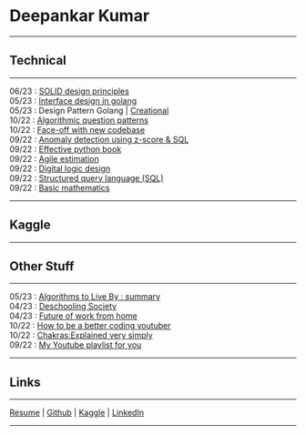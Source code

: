 [//]: <> (This mardown is the content of https://deepankarkr.blogspot.com/)

Deepankar Kumar
===============

* * *

Technical
--------

* * *

06/23 : [SOLID design principles](https://docs.google.com/document/d/1fMktsunrYx18MjrQy-hMZFa74wAKA8NNi5OSYqlf0IM/preview)  
05/23 : [Interface design in golang](https://docs.google.com/document/d/1gvCFQvvWN5f_7OuPq0HHlt_D_SFsxeJT0WmqReD_DiI/preview)  
05/23 : Design Pattern Golang | [Creational](https://docs.google.com/document/d/1zbN4rNZjzMGFlLclaDgdDseTHWIeh97fUMfJYeTT13s/preview)  
10/22 : [Algorithmic question patterns](https://docs.google.com/document/d/13YLaOuusgqd1FmCo90AFyPB0VHMh-jnZb3T34l-HSb8/preview)  
10/22 : [Face-off with new codebase](https://docs.google.com/document/d/1ju8tz4JlxAHpLf-IlRVaFhxtoXiJbsFsO2jMVQUnjVA/preview)  
09/22 : [Anomaly detection using z-score & SQL](https://docs.google.com/document/d/1xQN3z0BRzSX507jl7w8pWXP9wBd4U3DZct7i3aIKwqI/preview)  
09/22 : [Effective python book](https://docs.google.com/document/d/1RibW0H5-ndE4tVgwqQUOs9gIG433yeKCHtbodS1LEJU/preview)  
09/22 : [Agile estimation](https://docs.google.com/presentation/d/1uUMShOTto9yr_nyUeV4CE9UWTKl13S4XRW1OABNK7CQ/preview)  
09/22 : [Digital logic design](https://docs.google.com/presentation/d/1ZwwsS0DU9LRUseheIH65P_1v30Im5GxRkls6h00lgEA/preview)  
09/22 : [Structured query language (SQL)](https://docs.google.com/presentation/d/1ga5s0U7sqeeNsZQGy486kSi6VoL3V26u3OTmw2JFQbE/preview)  
09/22 : [Basic mathematics](https://docs.google.com/presentation/d/1IUlWmFfu8mZ2Zb69IuBtabWZE8CuJpyIhuprGJJcAy8/preview)

* * *

Kaggle
--------

* * *

Other Stuff
--------

* * *

05/23 : [Algorithms to Live By : summary](https://docs.google.com/document/d/1yVOc5cdBV-rs71KkBamLWH-CkyLj6BKap3XdevkvcGM/preview)  
04/23 : [Deschooling Society](https://docs.google.com/document/d/188j5cXWzHEonPgRfl-kBtLsMbbKYlpF05jraDlOkKrQ/preview)  
04/23 : [Future of work from home](https://docs.google.com/document/d/1JXmOCrmh8tJ1hFLLj7PXthNAe7fBHwb7pVXD3jJaXck/preview)  
10/22 : [How to be a better coding youtuber](https://docs.google.com/presentation/d/1Ix9CWNjum-qD0DMN5CZNrW4e3BlVEPSvwpIoltVz_1o/preview)  
10/22 : [Chakras:Explained very simply](https://docs.google.com/document/d/18ZHC6EUD5dXiiqNWzf8jL53ntBtLQFjENkcxGy-LaZE/preview)  
09/22 : [My Youtube playlist for you](https://youtube.com/playlist?list=PLoMmzSAOV974D36RWxfvAHQuPURGXlG2n)  


* * *

Links
--------

* * *

[Resume](https://drive.google.com/file/d/1DcfNb9VpdoDFMUKdYA6K87BINU6P5hr7/preview) | [Github](https://github.com/Deepankarkr) | [Kaggle](https://www.kaggle.com/deepankark) | [LinkedIn](https://www.linkedin.com/in/d11/)

* * *
